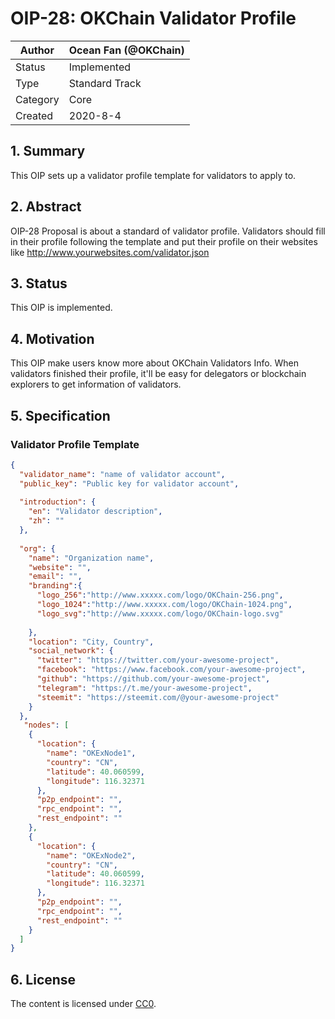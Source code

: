 # OIP-28: OKChain Validator Profile

| Author   | Ocean Fan (@OKChain)  |
| -------  | --------------------- |
| Status   | Implemented           |
| Type     | Standard Track        |
| Category | Core                  |
| Created  | 2020-8-4              |

## 1. Summary

This OIP sets up a validator profile template for validators to apply to.

## 2. Abstract

OIP-28 Proposal is about a standard of validator profile. Validators should fill in their profile following the template and put their profile on their websites like http://www.yourwebsites.com/validator.json  

## 3. Status

This OIP is implemented.

## 4. Motivation

This OIP make users know more about OKChain Validators Info. When validators finished their profile, it'll be easy for delegators or blockchain explorers to get information of validators. 

## 5. Specification

### Validator Profile Template

``` json
{
  "validator_name": "name of validator account",
  "public_key": "Public key for validator account",
  
  "introduction": {
    "en": "Validator description",
    "zh": ""
  },
 
  "org": {
    "name": "Organization name",
    "website": "",
    "email": "",
    "branding":{
      "logo_256":"http://www.xxxxx.com/logo/OKChain-256.png",
      "logo_1024":"http://www.xxxxx.com/logo/OKChain-1024.png",
      "logo_svg":"http://www.xxxxx.com/logo/OKChain-logo.svg"
      
    },
    "location": "City, Country",
    "social_network": {
      "twitter": "https://twitter.com/your-awesome-project",
      "facebook": "https://www.facebook.com/your-awesome-project",
      "github": "https://github.com/your-awesome-project",
      "telegram": "https://t.me/your-awesome-project",
      "steemit": "https://steemit.com/@your-awesome-project"
    }
  },
   "nodes": [
    {
      "location": {
        "name": "OKExNode1",
        "country": "CN",
        "latitude": 40.060599,
        "longitude": 116.32371
      },
      "p2p_endpoint": "",
      "rpc_endpoint": "",
      "rest_endpoint": ""
    },
    {
      "location": {
        "name": "OKExNode2",
        "country": "CN",
        "latitude": 40.060599,
        "longitude": 116.32371
      },
      "p2p_endpoint": "",
      "rpc_endpoint": "",
      "rest_endpoint": ""
    }
  ]
}
```


## 6. License

The content is licensed under [CC0](https://creativecommons.org/publicdomain/zero/1.0/).

 
